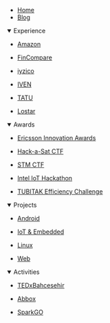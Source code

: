 
<!--title>Mert Akengin</title-->

<script async defer >
async function loadLogo(elem) {
	return await fetch("https://ipv4.wtfismyip.com/json")
		.then(resp => resp.json())
		.then(json => {
			elem.innerHTML = `root@${json.YourFuckingIPAddress}:~# `
			return elem
		})
}
loadLogo(document.querySelector("code"))
</script>

<div class="accordion-body">

- [Home](pages/home)
- [Blog](pages/blog)

</div>


<details class="accordion" open >
	<summary class="accordion-header">
		<i class="icon icon-arrow-right mr-1"></i>
		Experience
	</summary>
	<div class="accordion-body">

- [Amazon](pages/work/amazon)
- [FinCompare](pages/work/fincompare)
- [iyzico](pages/work/iyzico)
- [IVEN](pages/work/iven)
- [TATU](pages/work/tatu)
- [Lostar](pages/work/lostar)

	</div>
</details>


<details class="accordion" open >
	<summary class="accordion-header">
		<i class="icon icon-arrow-right mr-1"></i>
		Awards
	</summary>
	<div class="accordion-body">

- [Ericsson Innovation Awards](pages/awards/eia)
- [Hack-a-Sat CTF](pages/awards/sat)
- [STM CTF](pages/awards/stm)
- [Intel IoT Hackathon](pages/awards/intel)
- [TUBITAK Efficiency Challenge](pages/awards/tubitak)

	</div>
</details>


<details class="accordion" open >
	<summary class="accordion-header">
		<i class="icon icon-arrow-right mr-1"></i>
		Projects
	</summary>
	<div class="accordion-body">

- [Android](pages/projects/android)
- [IoT & Embedded](pages/projects/iot)
- [Linux](pages/projects/linux)
- [Web](pages/projects/web)

	</div>
</details>

<details class="accordion" open >
	<summary class="accordion-header">
		<i class="icon icon-arrow-right mr-1"></i>
		Activities
	</summary>
	<div class="accordion-body">

- [TEDxBahcesehir](pages/volunteer/tedx)
- [Abbox](pages/volunteer/abbox)
- [SparkGO](pages/volunteer/spark)

	</div>
</details>
